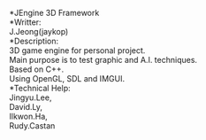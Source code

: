 *JEngine 3D Framework  
*Writter:  
	J.Jeong(jaykop)  
*Description:  
	3D game engine for personal project.  
	Main purpose is to test graphic and A.I. techniques.  
	Based on C++.  
	Using OpenGL, SDL and IMGUI.  
*Technical Help:  
	Jingyu.Lee,  
	David.Ly,  
	Ilkwon.Ha,  
	Rudy.Castan  